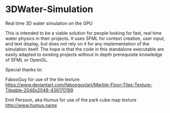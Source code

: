 # 3DWater-Simulation
Real time 3D water simulation on the GPU

This is intended to be a viable solution for people looking for fast, real time water physics in their projects. It uses SFML for context creation, user input, and text display, but does not rely on it for any implementation of the simulation itself. The hope is that the code in this standalone executable are easily adapted to existing projects without in depth prerequisite knowledge of SFML or OpenGL.

Special thanks to:

FabooGuy for use of the tile texture
https://www.deviantart.com/fabooguy/art/Marble-Floor-Tiles-Texture-Tileable-2048x2048-436170199

Emil Persson, aka Humus for use of the park cube map texture
http://www.humus.name
